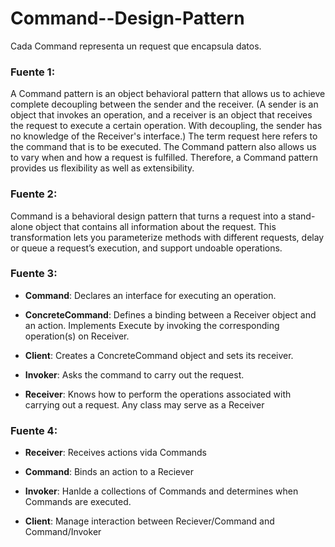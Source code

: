 # Command--Design-Pattern

Cada Command representa un request que encapsula datos.

### Fuente 1:

A Command pattern is an object behavioral pattern that allows us to achieve complete decoupling between the sender and the receiver. (A sender is an object that invokes an operation, and a receiver is an object that receives the request to execute a certain operation. With decoupling, the sender has no knowledge of the Receiver's interface.) The term request here refers to the command that is to be executed. The Command pattern also allows us to vary when and how a request is fulfilled. Therefore, a Command pattern provides us flexibility as well as extensibility.

### Fuente 2:

Command is a behavioral design pattern that turns a request into a stand-alone object that contains all information about the request. This transformation lets you parameterize methods with different requests, delay or queue a request’s execution, and support undoable operations.

### Fuente 3:

- **Command**: Declares an interface for executing an operation.

- **ConcreteCommand**: Defines a binding between a Receiver object and an action.
Implements Execute by invoking the corresponding operation(s) on Receiver.

- **Client**: Creates a ConcreteCommand object and sets its receiver.

- **Invoker**: Asks the command to carry out the request.

- **Receiver**: Knows how to perform the operations associated with carrying out a request. Any class may serve as a Receiver

### Fuente 4:
- **Receiver**: Receives actions vida Commands

- **Command**: Binds an action to a Reciever

- **Invoker**: Hanlde a collections of Commands and determines when  Commands are executed.

- **Client**: Manage interaction between Reciever/Command and Command/Invoker
